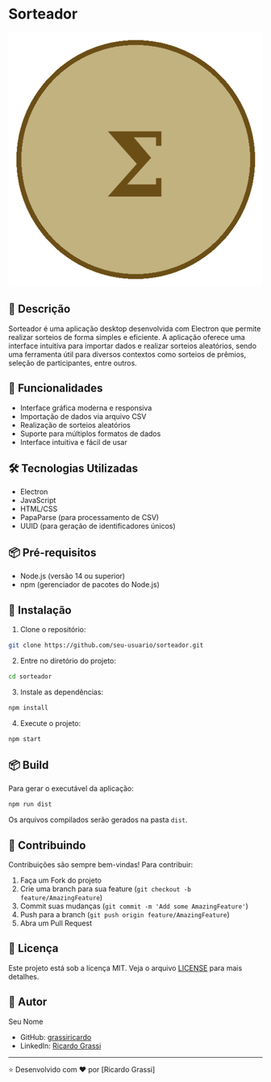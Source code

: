 # Sorteador

![Sorteador Logo](assets/sorteador.png)

## 📝 Descrição
Sorteador é uma aplicação desktop desenvolvida com Electron que permite realizar sorteios de forma simples e eficiente. A aplicação oferece uma interface intuitiva para importar dados e realizar sorteios aleatórios, sendo uma ferramenta útil para diversos contextos como sorteios de prêmios, seleção de participantes, entre outros.

## 🚀 Funcionalidades
- Interface gráfica moderna e responsiva
- Importação de dados via arquivo CSV
- Realização de sorteios aleatórios
- Suporte para múltiplos formatos de dados
- Interface intuitiva e fácil de usar

## 🛠️ Tecnologias Utilizadas
- Electron
- JavaScript
- HTML/CSS
- PapaParse (para processamento de CSV)
- UUID (para geração de identificadores únicos)

## 📦 Pré-requisitos
- Node.js (versão 14 ou superior)
- npm (gerenciador de pacotes do Node.js)

## 🔧 Instalação

1. Clone o repositório:
```bash
git clone https://github.com/seu-usuario/sorteador.git
```

2. Entre no diretório do projeto:
```bash
cd sorteador
```

3. Instale as dependências:
```bash
npm install
```

4. Execute o projeto:
```bash
npm start
```

## 📦 Build
Para gerar o executável da aplicação:

```bash
npm run dist
```

Os arquivos compilados serão gerados na pasta `dist`.

## 🤝 Contribuindo
Contribuições são sempre bem-vindas! Para contribuir:

1. Faça um Fork do projeto
2. Crie uma branch para sua feature (`git checkout -b feature/AmazingFeature`)
3. Commit suas mudanças (`git commit -m 'Add some AmazingFeature'`)
4. Push para a branch (`git push origin feature/AmazingFeature`)
5. Abra um Pull Request

## 📄 Licença
Este projeto está sob a licença MIT. Veja o arquivo [LICENSE](LICENSE) para mais detalhes.

## 👤 Autor
Seu Nome
- GitHub: [grassiricardo](https://github.com/grassiricardo)
- LinkedIn: [Ricardo Grassi](https://www.linkedin.com/in/grassiricardo/)

---
⭐️ Desenvolvido com ❤️ por [Ricardo Grassi] 